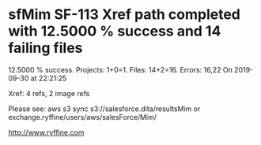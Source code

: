 # sfMim SF-113 Xref path completed with 12.5000 % success and 14 failing files

12.5000 % success. Projects: 1+0=1.  Files: 14+2=16. Errors: 16,22  On 2019-09-30 at 22:21:25

Xref: 4 refs, 2 image refs

Please see: aws s3 sync s3://salesforce.dita/resultsMim or exchange.ryffine/users/aws/salesForce/Mim/

http://www.ryffine.com
